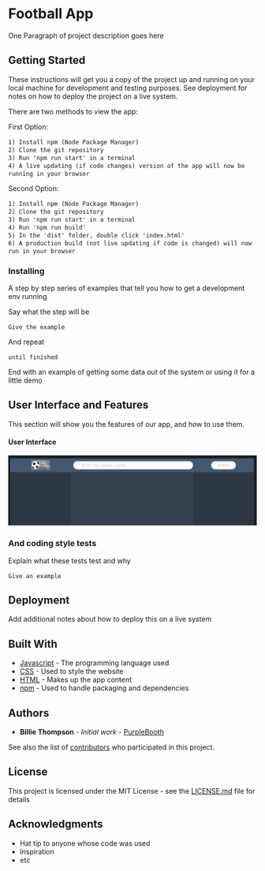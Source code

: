 # Football App

One Paragraph of project description goes here

## Getting Started

These instructions will get you a copy of the project up and running on your local machine for development and testing purposes. See deployment for notes on how to deploy the project on a live system.

There are two methods to view the app:

First Option:
```
1) Install npm (Node Package Manager)
2) Clone the git repository
3) Run 'npm run start' in a terminal
4) A live updating (if code changes) version of the app will now be running in your browser
```

Second Option:
```
1) Install npm (Node Package Manager)
2) Clone the git repository
3) Run 'npm run start' in a terminal
4) Run 'npm run build' 
5) In the 'dist' folder, double click 'index.html'
6) A production build (not live updating if code is changed) will now run in your browser
```

### Installing

A step by step series of examples that tell you how to get a development env running

Say what the step will be

```
Give the example
```

And repeat

```
until finished
```

End with an example of getting some data out of the system or using it for a little demo

## User Interface and Features

This section will show you the features of our app, and how to use them.

#### User Interface

![](docs/ui.png?raw=true)

### And coding style tests

Explain what these tests test and why

```
Give an example
```

## Deployment

Add additional notes about how to deploy this on a live system

## Built With

* [Javascript](https://developer.mozilla.org/en-US/docs/Web/JavaScript) - The programming language used
* [CSS](https://developer.mozilla.org/en-US/docs/Web/CSS) - Used to style the website
* [HTML](https://developer.mozilla.org/en-US/docs/Web/HTML) - Makes up the app content
* [npm](https://www.npmjs.com/) - Used to handle packaging and dependencies

## Authors

* **Billie Thompson** - *Initial work* - [PurpleBooth](https://github.com/PurpleBooth)

See also the list of [contributors](https://github.com/your/project/contributors) who participated in this project.

## License

This project is licensed under the MIT License - see the [LICENSE.md](LICENSE.md) file for details

## Acknowledgments

* Hat tip to anyone whose code was used
* Inspiration
* etc
